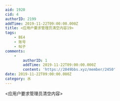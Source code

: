 ```yaml
---
aid: 1920
cid: 4
authorID: 2199
addTime: 2019-11-22T09:00:00.000Z
title: <应用户要求管理员清空内容19>
tags:
    - BE4
    - 账号
    - 帖子
comments:
    -
        authorID: 1
        addTime: 2019-11-22T09:00:00.000Z
        content: 'https://2049bbs.xyz/member/2450'
date: 2019-11-22T09:00:00.000Z
category: 水
---
```


<应用户要求管理员清空内容>
